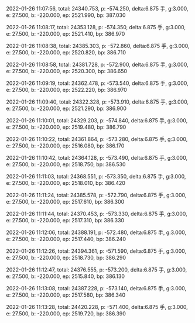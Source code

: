 2022-01-26 11:07:56, total: 24340.753, p: -574.250, delta:6.875 手, g:3.000, e: 27.500, b: -220.000, ep: 2521.990, bp: 387.030

2022-01-26 11:08:17, total: 24353.128, p: -574.350, delta:6.875 手, g:3.000, e: 27.500, b: -220.000, ep: 2521.410, bp: 386.970

2022-01-26 11:08:38, total: 24385.303, p: -572.860, delta:6.875 手, g:3.000, e: 27.500, b: -220.000, ep: 2520.820, bp: 386.710

2022-01-26 11:08:58, total: 24381.728, p: -572.900, delta:6.875 手, g:3.000, e: 27.500, b: -220.000, ep: 2520.300, bp: 386.650

2022-01-26 11:09:19, total: 24362.478, p: -573.540, delta:6.875 手, g:3.000, e: 27.500, b: -220.000, ep: 2522.220, bp: 386.970

2022-01-26 11:09:40, total: 24322.328, p: -573.910, delta:6.875 手, g:3.000, e: 27.500, b: -220.000, ep: 2521.290, bp: 386.900

2022-01-26 11:10:01, total: 24329.203, p: -574.840, delta:6.875 手, g:3.000, e: 27.500, b: -220.000, ep: 2519.480, bp: 386.790

2022-01-26 11:10:22, total: 24361.864, p: -573.280, delta:6.875 手, g:3.000, e: 27.500, b: -220.000, ep: 2516.080, bp: 386.170

2022-01-26 11:10:42, total: 24364.128, p: -573.490, delta:6.875 手, g:3.000, e: 27.500, b: -220.000, ep: 2518.750, bp: 386.530

2022-01-26 11:11:03, total: 24368.551, p: -573.350, delta:6.875 手, g:3.000, e: 27.500, b: -220.000, ep: 2518.010, bp: 386.420

2022-01-26 11:11:24, total: 24385.578, p: -572.790, delta:6.875 手, g:3.000, e: 27.500, b: -220.000, ep: 2517.610, bp: 386.300

2022-01-26 11:11:44, total: 24370.453, p: -573.330, delta:6.875 手, g:3.000, e: 27.500, b: -220.000, ep: 2517.310, bp: 386.330

2022-01-26 11:12:06, total: 24388.191, p: -572.480, delta:6.875 手, g:3.000, e: 27.500, b: -220.000, ep: 2517.440, bp: 386.240

2022-01-26 11:12:26, total: 24394.361, p: -571.590, delta:6.875 手, g:3.000, e: 27.500, b: -220.000, ep: 2518.730, bp: 386.290

2022-01-26 11:12:47, total: 24376.555, p: -573.200, delta:6.875 手, g:3.000, e: 27.500, b: -220.000, ep: 2515.840, bp: 386.130

2022-01-26 11:13:08, total: 24387.228, p: -573.140, delta:6.875 手, g:3.000, e: 27.500, b: -220.000, ep: 2517.580, bp: 386.340

2022-01-26 11:13:28, total: 24420.228, p: -571.400, delta:6.875 手, g:3.000, e: 27.500, b: -220.000, ep: 2519.720, bp: 386.390